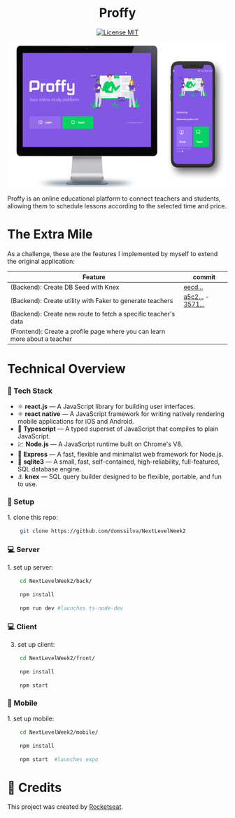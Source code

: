 <h1 align="center">Proffy</h1>
<p align="center">
  <a href="https://opensource.org/licenses/MIT" target="_blank">
    <img src="https://img.shields.io/badge/License-MIT-blue.svg" alt="License MIT">
  </a>
</p>
<p align="center">
    <img src="./layout.png" alt="project banner">
</p>

Proffy is an online educational platform to connect teachers and students, allowing them to schedule lessons according to the selected time and price.

# The Extra Mile
As a challenge, these are the features I implemented by myself to extend the original application:

|                                    Feature                                  |  commit    |
| --------------------------------------------------------------------------- | ---------- |
|  (Backend):  Create DB Seed with Knex                                       | [eecd...](https://github.com/domssilva/NextLevelWeek2/commit/eecd9991581f6ffa4d210844a11976050cdeae28#diff-469bba0a564235dfceede42db14f17b0) |
|  (Backend):  Create utility with Faker to generate teachers                 | [a5c2...](https://github.com/domssilva/NextLevelWeek2/commit/a5c25399b102df904868c2a64be27f37badbb1a9#diff-469bba0a564235dfceede42db14f17b0) - [3571...](https://github.com/domssilva/NextLevelWeek2/commit/35717238936f692318f4f3f639a8025c83b35109) |
|  (Backend):  Create new route to fetch a specific teacher's data            | []() |
|  (Frontend): Create a profile page where you can learn more about a teacher | []() |


# Technical Overview

<h3 id="tech" >🧰 Tech Stack</h3>

- ⚛️ **react.js** — A JavaScript library for building user interfaces.
- ⚛️ **react native** — A JavaScript framework for writing natively rendering mobile applications for iOS and Android.
- 🔷 **Typescript** — A typed superset of JavaScript that compiles to plain JavaScript.
- 💹 **Node.js** — A JavaScript runtime built on Chrome's V8.
- 💼 **Express** — A fast, flexible and minimalist web framework for Node.js.
- 🦢 **sqlite3** — A small, fast, self-contained, high-reliability, full-featured, SQL database engine.
- ⚓ **knex** — SQL query builder designed to be flexible, portable, and fun to use.

<h3 id="setup">🔧 Setup</h3>
1. clone this repo:

```bash
    git clone https://github.com/domssilva/NextLevelWeek2
```

<h3 id="server">💻 Server</h3>
1. set up server:  

```bash
    cd NextLevelWeek2/back/
```

```bash
    npm install
```

```bash
    npm run dev #launches ts-node-dev
```

<h3 id="client">💻 Client</h3>

3. set up client:
```bash
    cd NextLevelWeek2/front/
```

```bash
    npm install
```

```bash
    npm start
```

<h3 id="client">📱 Mobile</h3>
1. set up mobile:

```bash
    cd NextLevelWeek2/mobile/
```

```bash
    npm install
```

```bash
    npm start  #launches expo
```

# 🚀 Credits

This project was created by [Rocketseat](https://rocketseat.com.br/).
